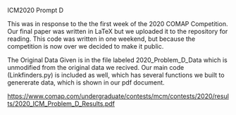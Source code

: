ICM2020 Prompt D

This was in response to the the first week of the 2020 COMAP Competition. Our final
paper was written in LaTeX but we uploaded it to the repository for reading. This code 
was written in one weekend, but because the competition is now over we decided to make it public.

The Original Data Given is in the file labeled 2020_Problem_D_Data which is unmodified from the original 
data we recived. Our main code (Linkfinders.py) is included as well, which has several functions we built 
to genererate data, which is shown in our pdf document. 

https://www.comap.com/undergraduate/contests/mcm/contests/2020/results/2020_ICM_Problem_D_Results.pdf
